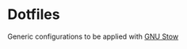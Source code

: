 # Dotfiles

Generic configurations to be applied with [GNU Stow](https://www.gnu.org/software/stow/)

